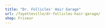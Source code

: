```yaml
---
title: "Dr. Follicles' Hair Garage"
url: /fayetteville/dr-follicles-hair-garage/
shop: Friseur
---
```

